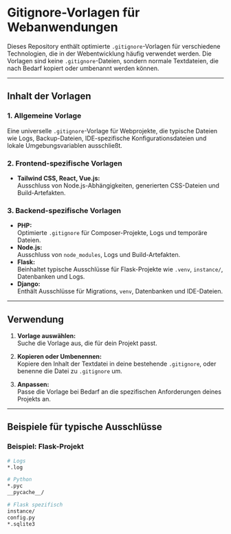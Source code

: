 # **Gitignore-Vorlagen für Webanwendungen**

Dieses Repository enthält optimierte `.gitignore`-Vorlagen für verschiedene Technologien, die in der Webentwicklung häufig verwendet werden. Die Vorlagen sind keine `.gitignore`-Dateien, sondern normale Textdateien, die nach Bedarf kopiert oder umbenannt werden können.

---

## **Inhalt der Vorlagen**

### **1. Allgemeine Vorlage**
Eine universelle `.gitignore`-Vorlage für Webprojekte, die typische Dateien wie Logs, Backup-Dateien, IDE-spezifische Konfigurationsdateien und lokale Umgebungsvariablen ausschließt.

### **2. Frontend-spezifische Vorlagen**
- **Tailwind CSS, React, Vue.js:**  
  Ausschluss von Node.js-Abhängigkeiten, generierten CSS-Dateien und Build-Artefakten.

### **3. Backend-spezifische Vorlagen**
- **PHP:**  
  Optimierte `.gitignore` für Composer-Projekte, Logs und temporäre Dateien.  
- **Node.js:**  
  Ausschluss von `node_modules`, Logs und Build-Artefakten.  
- **Flask:**  
  Beinhaltet typische Ausschlüsse für Flask-Projekte wie `.venv`, `instance/`, Datenbanken und Logs.  
- **Django:**  
  Enthält Ausschlüsse für Migrations, `venv`, Datenbanken und IDE-Dateien.

---

## **Verwendung**

1. **Vorlage auswählen:**  
   Suche die Vorlage aus, die für dein Projekt passt.

2. **Kopieren oder Umbenennen:**  
   Kopiere den Inhalt der Textdatei in deine bestehende `.gitignore`, oder benenne die Datei zu `.gitignore` um.

3. **Anpassen:**  
   Passe die Vorlage bei Bedarf an die spezifischen Anforderungen deines Projekts an.

---

## **Beispiele für typische Ausschlüsse**

### **Beispiel: Flask-Projekt**
```bash
# Logs
*.log

# Python
*.pyc
__pycache__/

# Flask spezifisch
instance/
config.py
*.sqlite3
